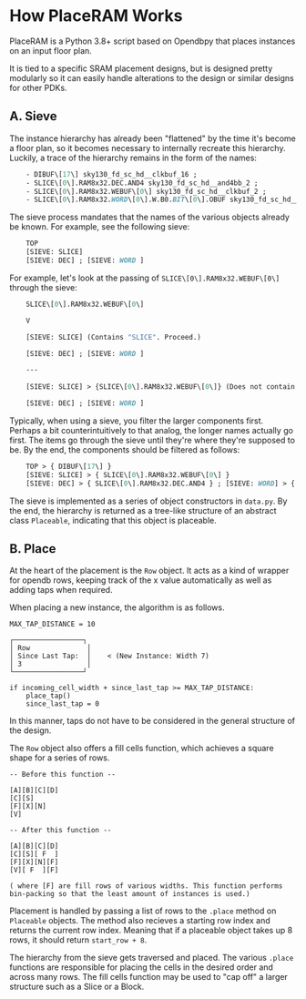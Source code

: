 # How PlaceRAM Works
PlaceRAM is a Python 3.8+ script based on Opendbpy that places instances on an input floor plan.

It is tied to a specific SRAM placement designs, but is designed pretty modularly so it can easily handle alterations to the design or similar designs for other PDKs.

## A. Sieve
The instance hierarchy has already been "flattened" by the time it's become a floor plan, so it becomes necessary to internally recreate this hierarchy. Luckily, a trace of the hierarchy remains in the form of the names:

```def
    - DIBUF\[17\] sky130_fd_sc_hd__clkbuf_16 ;
    - SLICE\[0\].RAM8x32.DEC.AND4 sky130_fd_sc_hd__and4bb_2 ;
    - SLICE\[0\].RAM8x32.WEBUF\[0\] sky130_fd_sc_hd__clkbuf_2 ;
    - SLICE\[0\].RAM8x32.WORD\[0\].W.B0.BIT\[0\].OBUF sky130_fd_sc_hd__ebufn_2 ;
```

The sieve process mandates that the names of the various objects already be known. For example, see the following sieve:

```def
    TOP
    [SIEVE: SLICE]
    [SIEVE: DEC] ; [SIEVE: WORD ]
```

For example, let's look at the passing of `SLICE\[0\].RAM8x32.WEBUF\[0\]` through the sieve:


```def
    SLICE\[0\].RAM8x32.WEBUF\[0\]

    V

    [SIEVE: SLICE] (Contains "SLICE". Proceed.)

    [SIEVE: DEC] ; [SIEVE: WORD ]

    ---
    
    [SIEVE: SLICE] > {SLICE\[0\].RAM8x32.WEBUF\[0\]} (Does not contain either DEC or WORD. Not passed to any internal objects.)

    [SIEVE: DEC] ; [SIEVE: WORD ]
```

Typically, when using a sieve, you filter the larger components first. Perhaps a bit counterintuitively to that analog, the longer names actually go first. The items go through the sieve until they're where they're supposed to be. By the end, the components should be filtered as follows:

```def
    TOP > { DIBUF\[17\] }
    [SIEVE: SLICE] > { SLICE\[0\].RAM8x32.WEBUF\[0\] }
    [SIEVE: DEC] > { SLICE\[0\].RAM8x32.DEC.AND4 } ; [SIEVE: WORD] > { SLICE\[0\].RAM8x32.WORD\[0\].W.B0.BIT\[0\].OBUF }
```

The sieve is implemented as a series of object constructors in `data.py`. By the end, the hierarchy is returned as a tree-like structure of an abstract class `Placeable`, indicating that this object is placeable.

## B. Place
At the heart of the placement is the `Row` object. It acts as a kind of wrapper for opendb rows, keeping track of the x value automatically as well as adding taps when required.

When placing a new instance, the algorithm is as follows.

```
MAX_TAP_DISTANCE = 10

┌─────────────────┐
│ Row              │
│ Since Last Tap:  │    < (New Instance: Width 7)
│ 3                │
└─────────────────┘

if incoming_cell_width + since_last_tap >= MAX_TAP_DISTANCE:
    place_tap()
    since_last_tap = 0
```

In this manner, taps do not have to be considered in the general structure of the design.

The `Row` object also offers a fill cells function, which achieves a square shape for a series of rows.

```
-- Before this function --

[A][B][C][D]
[C][S]
[F][X][N]
[V]

-- After this function --

[A][B][C][D]
[C][S][ F  ]
[F][X][N][F]
[V][ F  ][F]

( where [F] are fill rows of various widths. This function performs bin-packing so that the least amount of instances is used.)
```

Placement is handled by passing a list of rows to the `.place` method on `Placeable` objects. The method also recieves a starting row index and returns the current row index. Meaning that if a placeable object takes up 8 rows, it should return `start_row + 8`.

The hierarchy from the sieve gets traversed and placed. The various `.place` functions are responsible for placing the cells in the desired order and across many rows. The fill cells function may be used to "cap off" a larger structure such as a Slice or a Block.